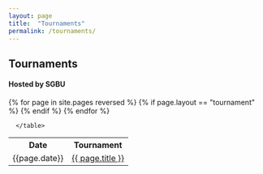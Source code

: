 ```yaml
---
layout: page
title:  "Tournaments"
permalink: /tournaments/
---
```


  <h2>Tournaments</h2>
  <h4>Hosted by SGBU</h4>
  <div style="overflow-x:auto;">
      <table>
          <tr>
              <th>Date</th>      
              <th>Tournament</th>
          </tr>
          {% for page in site.pages reversed %}
                {% if page.layout == "tournament" %}
                <tr>
                    <td>{{page.date}}</td>
                    <td><a href="{{ page.url | prepend: site.baseurl }}">{{ page.title }}</a></td>
                </tr>
                {% endif %}
          {% endfor %}

      </table>
  </div>
